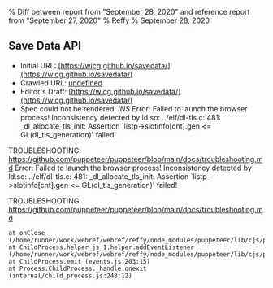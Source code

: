 % Diff between report from "September 28, 2020" and reference report from "September 27, 2020"
% Reffy
% September 28, 2020

## Save Data API

- Initial URL: [https://wicg.github.io/savedata/](https://wicg.github.io/savedata/)
- Crawled URL: [undefined](undefined)
- Editor's Draft: [https://wicg.github.io/savedata/](https://wicg.github.io/savedata/)
- Spec could not be rendered: *INS* Error: Failed to launch the browser process!
Inconsistency detected by ld.so: ../elf/dl-tls.c: 481: _dl_allocate_tls_init: Assertion `listp->slotinfo[cnt].gen <= GL(dl_tls_generation)' failed!


TROUBLESHOOTING: https://github.com/puppeteer/puppeteer/blob/main/docs/troubleshooting.md
 Error: Failed to launch the browser process!
Inconsistency detected by ld.so: ../elf/dl-tls.c: 481: _dl_allocate_tls_init: Assertion `listp->slotinfo[cnt].gen <= GL(dl_tls_generation)' failed!


TROUBLESHOOTING: https://github.com/puppeteer/puppeteer/blob/main/docs/troubleshooting.md

    at onClose (/home/runner/work/webref/webref/reffy/node_modules/puppeteer/lib/cjs/puppeteer/node/BrowserRunner.js:193:20)
    at ChildProcess.helper_js_1.helper.addEventListener (/home/runner/work/webref/webref/reffy/node_modules/puppeteer/lib/cjs/puppeteer/node/BrowserRunner.js:184:79)
    at ChildProcess.emit (events.js:203:15)
    at Process.ChildProcess._handle.onexit (internal/child_process.js:248:12)


